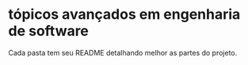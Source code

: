 # tópicos avançados em engenharia de software

Cada pasta tem seu README detalhando melhor as partes do projeto.
